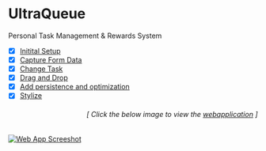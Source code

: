 # UltraQueue
Personal Task Management &amp; Rewards System 

- [x] [Initital Setup](https://github.com/luc1dLife/taskinator/issues/1)
- [x] [Capture Form Data](https://github.com/luc1dLife/taskinator/issues/2)
- [x] [Change Task](https://github.com/luc1dLife/taskinator/issues/3)
- [x] [Drag and Drop](https://github.com/luc1dLife/taskinator/issues/4) 
- [x] [Add persistence and optimization](https://github.com/luc1dLife/taskinator/issues/5)
- [x] [Stylize](https://github.com/luc1dLife/taskinator/issues/6)
<h6><p align="right">[ Click the below image to view the <a href="https://luc1dlife.github.io/taskinator/">webapplication</a> ]</p></h6>
<a href="https://luc1dlife.github.io/taskinator/">
  <img src="https://raw.githubusercontent.com/luc1dLife/taskinator/master/assets/img/Preview.png" alt="Web App Screeshot">
</a>
